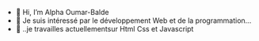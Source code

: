 - 👋 Hi, I’m Alpha Oumar-Balde
- 👀 Je suis intéressé par le développement Web et de la programmation...
- 🌱 ..je travailles actuellementsur Html Css et Javascript 
  
